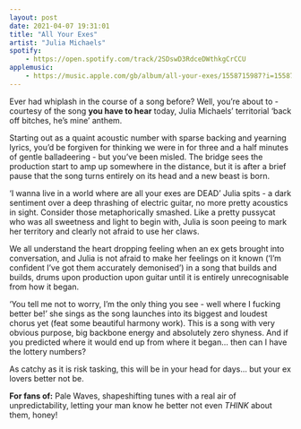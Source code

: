 ```yaml
---
layout: post
date: 2021-04-07 19:31:01
title: "All Your Exes"
artist: "Julia Michaels"
spotify: 
    - https://open.spotify.com/track/2SDswD3RdceDWthkgCrCCU
applemusic: 
    - https://music.apple.com/gb/album/all-your-exes/1558715987?i=1558715988
---
```


Ever had whiplash in the course of a song before? Well, you’re about to - courtesy of the song **you have to hear** today, Julia Michaels’ territorial ‘back off bitches, he’s mine’ anthem.

Starting out as a quaint acoustic number with sparse backing and yearning lyrics, you’d be forgiven for thinking we were in for three and a half minutes of gentle balladeering - but you’ve been misled. The bridge sees the production start to amp up somewhere in the distance, but it is after a brief pause that the song turns entirely on its head and a new beast is born.

‘I wanna live in a world where are all your exes are DEAD’ Julia spits - a dark sentiment over a deep thrashing of electric guitar, no more pretty acoustics in sight. Consider those metaphorically smashed. Like a pretty pussycat who was all sweetness and light to begin with, Julia is soon peeing to mark her territory and clearly not afraid to use her claws. 

We all understand the heart dropping feeling when an ex gets brought into conversation, and Julia is not afraid to make her feelings on it known (‘I’m confident I’ve got them accurately demonised’) in a song that builds and builds, drums upon production upon guitar until it is entirely unrecognisable from how it began. 

‘You tell me not to worry, I’m the only thing you see - well where I fucking better be!’ she sings as the song launches into its biggest and loudest chorus yet (feat some beautiful harmony work). This is a song with very obvious purpose, big backbone energy and absolutely zero shyness. And if you predicted where it would end up from where it began... then can I have the lottery numbers? 

As catchy as it is risk tasking, this will be in your head for days... but your ex lovers better not be.

**For fans of:** Pale Waves, shapeshifting tunes with a real air of unpredictability, letting your man know he better not even _THINK_ about them, honey! 
